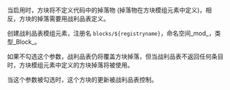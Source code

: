 当启用时，方块将不定义代码中的掉落物 (掉落物在方块模组元素中定义)，相反，方块的掉落需要用战利品表定义。

创建战利品表模组元素，注册名 `blocks/${registryname}`，命名空间_mod_，类型_Block_。

如果不勾选这个参数，战利品表仍将覆盖方块掉落，但当战利品表不返回任何条目时，方块模组元素中定义的方块掉落将被使用。

当这个参数被勾选时，这个方块的更新被战利品表控制。